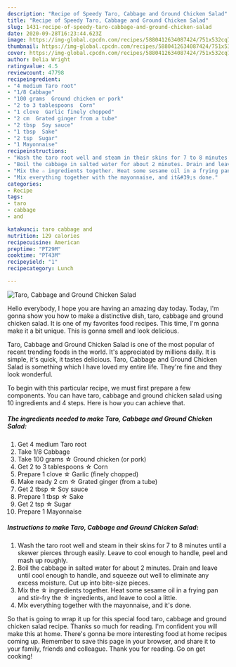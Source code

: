```yaml
---
description: "Recipe of Speedy Taro, Cabbage and Ground Chicken Salad"
title: "Recipe of Speedy Taro, Cabbage and Ground Chicken Salad"
slug: 1431-recipe-of-speedy-taro-cabbage-and-ground-chicken-salad
date: 2020-09-28T16:23:44.623Z
image: https://img-global.cpcdn.com/recipes/5880412634087424/751x532cq70/taro-cabbage-and-ground-chicken-salad-recipe-main-photo.jpg
thumbnail: https://img-global.cpcdn.com/recipes/5880412634087424/751x532cq70/taro-cabbage-and-ground-chicken-salad-recipe-main-photo.jpg
cover: https://img-global.cpcdn.com/recipes/5880412634087424/751x532cq70/taro-cabbage-and-ground-chicken-salad-recipe-main-photo.jpg
author: Delia Wright
ratingvalue: 4.5
reviewcount: 47798
recipeingredient:
- "4 medium Taro root"
- "1/8 Cabbage"
- "100 grams  Ground chicken or pork"
- "2 to 3 tablespoons  Corn"
- "1 clove  Garlic finely chopped"
- "2 cm  Grated ginger from a tube"
- "2 tbsp  Soy sauce"
- "1 tbsp  Sake"
- "2 tsp  Sugar"
- "1 Mayonnaise"
recipeinstructions:
- "Wash the taro root well and steam in their skins for 7 to 8 minutes until a skewer pierces through easily. Leave to cool enough to handle, peel and mash up roughly."
- "Boil the cabbage in salted water for about 2 minutes. Drain and leave until cool enough to handle, and squeeze out well to eliminate any excess moisture. Cut up into bite-size pieces."
- "Mix the ☆ ingredients together. Heat some sesame oil in a frying pan and stir-fry the ☆ ingredients, and leave to cool a little."
- "Mix everything together with the mayonnaise, and it&#39;s done."
categories:
- Recipe
tags:
- taro
- cabbage
- and

katakunci: taro cabbage and 
nutrition: 129 calories
recipecuisine: American
preptime: "PT29M"
cooktime: "PT43M"
recipeyield: "1"
recipecategory: Lunch

---
```



![Taro, Cabbage and Ground Chicken Salad](https://img-global.cpcdn.com/recipes/5880412634087424/751x532cq70/taro-cabbage-and-ground-chicken-salad-recipe-main-photo.jpg)

Hello everybody, I hope you are having an amazing day today. Today, I'm gonna show you how to make a distinctive dish, taro, cabbage and ground chicken salad. It is one of my favorites food recipes. This time, I'm gonna make it a bit unique. This is gonna smell and look delicious.

Taro, Cabbage and Ground Chicken Salad is one of the most popular of recent trending foods in the world. It's appreciated by millions daily. It is simple, it's quick, it tastes delicious. Taro, Cabbage and Ground Chicken Salad is something which I have loved my entire life. They're fine and they look wonderful.




To begin with this particular recipe, we must first prepare a few components. You can have taro, cabbage and ground chicken salad using 10 ingredients and 4 steps. Here is how you can achieve that.

<!--inarticleads1-->

##### The ingredients needed to make Taro, Cabbage and Ground Chicken Salad:

1. Get 4 medium Taro root
1. Take 1/8 Cabbage
1. Take 100 grams ☆ Ground chicken (or pork)
1. Get 2 to 3 tablespoons ☆ Corn
1. Prepare 1 clove ☆ Garlic (finely chopped)
1. Make ready 2 cm ☆ Grated ginger (from a tube)
1. Get 2 tbsp ☆ Soy sauce
1. Prepare 1 tbsp ☆ Sake
1. Get 2 tsp ☆ Sugar
1. Prepare 1 Mayonnaise




<!--inarticleads2-->

##### Instructions to make Taro, Cabbage and Ground Chicken Salad:

1. Wash the taro root well and steam in their skins for 7 to 8 minutes until a skewer pierces through easily. Leave to cool enough to handle, peel and mash up roughly.
1. Boil the cabbage in salted water for about 2 minutes. Drain and leave until cool enough to handle, and squeeze out well to eliminate any excess moisture. Cut up into bite-size pieces.
1. Mix the ☆ ingredients together. Heat some sesame oil in a frying pan and stir-fry the ☆ ingredients, and leave to cool a little.
1. Mix everything together with the mayonnaise, and it&#39;s done.




So that is going to wrap it up for this special food taro, cabbage and ground chicken salad recipe. Thanks so much for reading. I'm confident you will make this at home. There's gonna be more interesting food at home recipes coming up. Remember to save this page in your browser, and share it to your family, friends and colleague. Thank you for reading. Go on get cooking!
